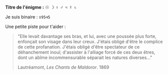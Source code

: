 **Titre de l'énigme :** ☉ ☽ ♀ ♂ ♃ ☿ ♄

Je suis binaire : `♀95♃5`

Une petite piste pour t'aider : 
> "Elle levait davantage ses bras, et lui, avec une poussée plus forte, enfonçait son visage dans leur creux. J'étais obligé d'être le complice de cette profanation. J'étais obligé d'être spectateur de ce déhanchement inouï; d'assister à l'alliage forcé de ces deux êtres, dont un abîme incommensurable séparait les natures diverses..."
> 
> Lautréamont, *Les Chants de Maldoror*. 1869
